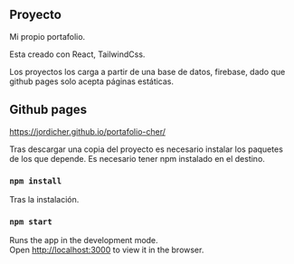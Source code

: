 ## Proyecto
Mi propio portafolio. 

Esta creado con React, TailwindCss. 

Los proyectos los carga a partir de una base de datos, firebase, dado que github pages solo acepta páginas estáticas.

## Github pages
https://jordicher.github.io/portafolio-cher/

Tras descargar una copia del proyecto es necesario instalar los paquetes de los que depende.
Es necesario tener npm instalado en el destino.

### `npm install`

Tras la instalación.
### `npm start`

Runs the app in the development mode.\
Open [http://localhost:3000](http://localhost:3000) to view it in the browser.